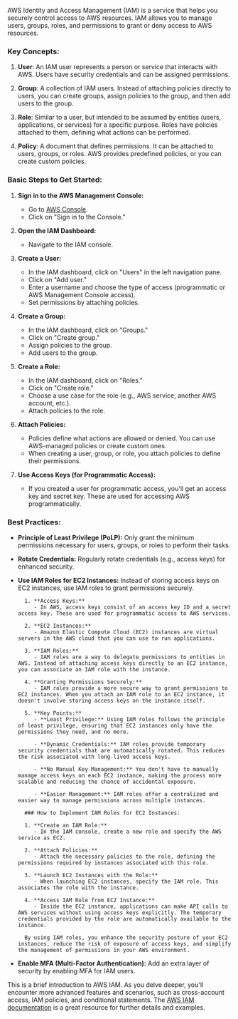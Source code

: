 AWS Identity and Access Management (IAM) is a service that helps you securely control access to AWS resources. IAM allows you to manage users, groups, roles, and permissions to grant or deny access to AWS resources.


### Key Concepts:

1. **User**: An IAM user represents a person or service that interacts with AWS. Users have security credentials and can be assigned permissions.

2. **Group**: A collection of IAM users. Instead of attaching policies directly to users, you can create groups, assign policies to the group, and then add users to the group.

3. **Role**: Similar to a user, but intended to be assumed by entities (users, applications, or services) for a specific purpose. Roles have policies attached to them, defining what actions can be performed.

4. **Policy**: A document that defines permissions. It can be attached to users, groups, or roles. AWS provides predefined policies, or you can create custom policies.

### Basic Steps to Get Started:

1. **Sign in to the AWS Management Console:**
   - Go to [AWS Console](https://aws.amazon.com/).
   - Click on "Sign in to the Console."

2. **Open the IAM Dashboard:**
   - Navigate to the IAM console.

3. **Create a User:**
   - In the IAM dashboard, click on "Users" in the left navigation pane.
   - Click on "Add user."
   - Enter a username and choose the type of access (programmatic or AWS Management Console access).
   - Set permissions by attaching policies.

4. **Create a Group:**
   - In the IAM dashboard, click on "Groups."
   - Click on "Create group."
   - Assign policies to the group.
   - Add users to the group.

5. **Create a Role:**
   - In the IAM dashboard, click on "Roles."
   - Click on "Create role."
   - Choose a use case for the role (e.g., AWS service, another AWS account, etc.).
   - Attach policies to the role.

6. **Attach Policies:**
   - Policies define what actions are allowed or denied. You can use AWS-managed policies or create custom ones.
   - When creating a user, group, or role, you attach policies to define their permissions.

7. **Use Access Keys (for Programmatic Access):**
   - If you created a user for programmatic access, you'll get an access key and secret key. These are used for accessing AWS programmatically.

### Best Practices:
- **Principle of Least Privilege (PoLP):** Only grant the minimum permissions necessary for users, groups, or roles to perform their tasks.
  
- **Rotate Credentials:** Regularly rotate credentials (e.g., access keys) for enhanced security.

- **Use IAM Roles for EC2 Instances:** Instead of storing access keys on EC2 instances, use IAM roles to grant permissions securely.

		1. **Access Keys:**
		   - In AWS, access keys consist of an access key ID and a secret access key. These are used for programmatic access to AWS services.

		2. **EC2 Instances:**
		   - Amazon Elastic Compute Cloud (EC2) instances are virtual servers in the AWS cloud that you can use to run applications.

		3. **IAM Roles:**
		   - IAM roles are a way to delegate permissions to entities in AWS. Instead of attaching access keys directly to an EC2 instance, you can associate an IAM role with the instance.

		4. **Granting Permissions Securely:**
		   - IAM roles provide a more secure way to grant permissions to EC2 instances. When you attach an IAM role to an EC2 instance, it doesn't involve storing access keys on the instance itself.

		5. **Key Points:**
		   - **Least Privilege:** Using IAM roles follows the principle of least privilege, ensuring that EC2 instances only have the permissions they need, and no more.

		   - **Dynamic Credentials:** IAM roles provide temporary security credentials that are automatically rotated. This reduces the risk associated with long-lived access keys.

		   - **No Manual Key Management:** You don't have to manually manage access keys on each EC2 instance, making the process more scalable and reducing the chance of accidental exposure.

		   - **Easier Management:** IAM roles offer a centralized and easier way to manage permissions across multiple instances.

		### How to Implement IAM Roles for EC2 Instances:

		1. **Create an IAM Role:**
		   - In the IAM console, create a new role and specify the AWS service as EC2.

		2. **Attach Policies:**
		   - Attach the necessary policies to the role, defining the permissions required by instances associated with this role.

		3. **Launch EC2 Instances with the Role:**
		   - When launching EC2 instances, specify the IAM role. This associates the role with the instance.

		4. **Access IAM Role from EC2 Instance:**
		   - Inside the EC2 instance, applications can make API calls to AWS services without using access keys explicitly. The temporary credentials provided by the role are automatically available to the instance.

		By using IAM roles, you enhance the security posture of your EC2 instances, reduce the risk of exposure of access keys, and simplify the management of permissions in your AWS environment.

- **Enable MFA (Multi-Factor Authentication):** Add an extra layer of security by enabling MFA for IAM users.


This is a brief introduction to AWS IAM. As you delve deeper, you'll encounter more advanced features and scenarios, such as cross-account access, IAM policies, and conditional statements. The [AWS IAM documentation](https://docs.aws.amazon.com/iam/) is a great resource for further details and examples.
